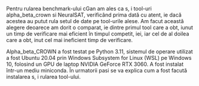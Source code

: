 Pentru rularea benchmark-ului cGan am ales ca s, i tool-uri alpha_beta_crown
si NeuralSAT, verificând prima dată cu atent, ie dacă acestea au putut rula setul de
date pe tool-urile alese. Am facut această alegere deoarece am dorit o comparat, ie
dintre primul tool care a obt, iunut un timp de verificare mai eficient în timpul
competit, iei, iar cel de al doilea care a obt, inut cel mai ineficient timp de verificare.

Alpha_beta_CROWN a fost testat pe Python 3.11, sistemul de operare utilizat
a fost Ubuntu 20.04 prin Windows Subsystem for Linux (WSL) pe Windows 10,
folosind un GPU de laptop NVIDIA GeForce RTX 3060. A fost instalat într-un
mediu miniconda. În urmatorii pasi se va explica cum a fost facută instalarea s, i
rularea tool-ului.
